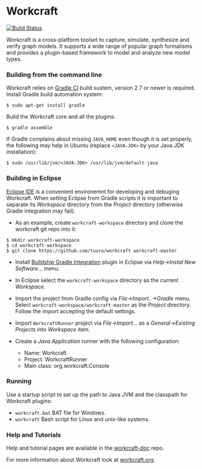 # Workcraft

[![Build Status](https://travis-ci.org/tuura/workcraft.svg?branch=master)](https://travis-ci.org/tuura/workcraft)

Workcraft is a cross-platform toolset to capture, simulate, synthesize
and verify graph models. It supports a wide range of popular graph
formalisms and provides a plugin-based framework to model and analyze
new model types.

### Building from the command line

Workcraft relies on [Gradle CI](http://gradle.org/) build sustem, version 2.7 or newer is required.
Install Gradle build automation system:
```shell
$ sudo apt-get install gradle
```

Build the Workcraft core and all the plugins:
```shell
$ gradle assemble
```

If Gradle complains about missing `JAVA_HOME` even though it is set properly, the following may help in Ubuntu (replace `<JAVA-JDK>` by your Java JDK installation):
```shell
$ sudo /usr/lib/jvm/<JAVA-JDK> /usr/lib/jvm/default-java
```  

### Building in Eclipse

[Eclipse IDE](http://www.eclipse.org/)	is a convenient environemnt for developing and debuging Workcraft. When setting Eclipse from Gradle scripts it is important to separate its *Workspace* directory from the *Project* directory (otherwise Gradle integration may fail). 
* As an example, create `workcraft-workspace` directory and clone the workcraft git repo into it:
```shell
$ mkdir workcraft-workspace
$ cd workcraft-workspace
$ git clone https://github.com/tuura/workcraft workcraft-master
```

* Install [Buildship Gradle Integration](http://marketplace.eclipse.org/content/buildship-gradle-integration) plugin in Eclipse via	*Help->Instal New Software…* menu.

* In Eclipse select the `workcraft-workspace` directory as the current *Workspace*.

* Import the project from Gradle config via *File->Import..->Gradle* menu. Select `workcraft-workspace/workcraft-master` as the *Project* directory. Follow the import accepting the default settings.

* Import `WorkcraftRunner` project via *File->Import…* as a *General->Existing Projects into Workspace* item.

* Create a *Java Application* runner with the following configuration:
  * Name: Workcraft
  * Project: WorkcraftRunner
  * Main class: org.workcraft.Console

### Running

Use a startup script to set up the path to Java JVM and the classpath for Workcraft
plugins:
  * `workcraft.bat` BAT file for Windows.
  * `workcraft` Bash script for Linux and unix-like systems.

### Help and Tutorials

Help and tutorial pages are available in the
[workcraft-doc](https://github.com/tuura/workcraft-doc) repo.

For more information about Workcraft look at [workcraft.org](http://workcraft.org/).
